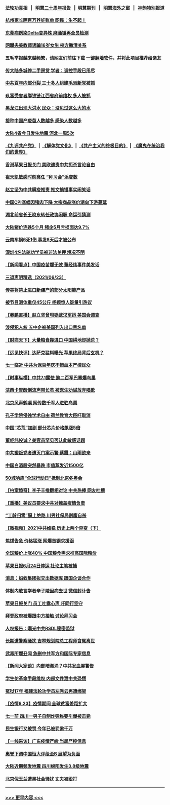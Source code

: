 #### [法轮功真相](https://github.com/gfw-breaker/truth/blob/master/README.md?t=0) &nbsp;&nbsp;|&nbsp;&nbsp; [明慧二十周年报告](https://github.com/gfw-breaker/mh-reports/blob/master/README.md?t=0) &nbsp;&nbsp;|&nbsp;&nbsp;[明慧期刊](https://github.com/gfw-breaker/mh-qikan) &nbsp;&nbsp;|&nbsp;&nbsp; [明慧海外之窗](https://github.com/gfw-breaker/mh-news/blob/master/README.md?t=0) &nbsp;&nbsp;|&nbsp;&nbsp; [神韵特别报道](https://github.com/gfw-breaker/mh-news/blob/master/shenyun.md?t=0)
#### [杭州家长晒百万养娃账单 网民：生不起！](../pages/nsc413/n13044310.md?t=06241952) 
#### [东莞病例染Delta变异株 麻涌镇再全员检测](../pages/nsc413/n13043786.md?t=06241952) 
#### [网曝央美教师诱骗16岁女生 校方撇清关系](../pages/nsc413/n13044092.md?t=06241952) 
#### 五毛举报越来越频繁，请网友们前往下载 [一键翻墙软件](https://github.com/gfw-breaker/ssr-accounts)，并将此项目推荐给亲友
#### [传大陆多城停二手房贷 学者：调控手段已用尽](../pages/nsc413/n13043501.md?t=06241952) 
#### [中共百年内部分裂 三十多人组建毛派新党被抓](../pages/nsc413/n13044023.md?t=06241952) 
#### [玖富受害者绑铁链江西省府前维权 多人被抓](../pages/nsc413/n13042928.md?t=06241952) 
#### [黑龙江出现大洪水 民众：没见过这么大的水](../pages/nsc413/n13043759.md?t=06241952) 
#### [接种中国产疫苗人数越多 感染人数越多](../pages/nsc413/n13043715.md?t=06241952) 
#### [大陆4省今日发生地震 河北一周5次](../pages/nsc413/n13043493.md?t=06241952) 
#### [《九评共产党》](https://github.com/begood0513/9ping.md/blob/master/README.md) &nbsp;|&nbsp; [《解体党文化》](../../../../jtdwh.md/blob/master/README.md)  &nbsp;|&nbsp; [《共产主义的终极目的》](../../../../gczydzjmd.md/blob/master/README.md) &nbsp;|&nbsp; [《魔鬼在统治我们的世界》](../../../../mgztzwmdsj.md/blob/master/README.md) 
#### [香港苹果日报关门 美欧谴责中共扼杀言论自由](../pages/nsc413/n13043528.md?t=06241952) 
#### [崔天凯敏感时刻离任 “拜习会”添变数](../pages/nsc413/n13043613.md?t=06241952) 
#### [赵立坚为中共瞒疫推责 推文搞错事实闹笑话](../pages/nsc413/n13043435.md?t=06241952) 
#### [中国CPI涨幅因猪肉下降 大宗商品涨价潮向下游蔓延](../pages/nsc413/n13043310.md?t=06241952) 
#### [湖北前省长王晓东转任政协闲职 命运引猜测](../pages/nsc413/n13043066.md?t=06241952) 
#### [大陆猪价连跌5个月  猪企5月亏损面达9.7%](../pages/nsc413/n13043283.md?t=06241952) 
#### [云南车祸6死1伤 事发6天后才被公布](../pages/nsc413/n13043396.md?t=06241952) 
#### [深圳4名法轮功学员被非法关押 境况不明](../pages/nsc413/n13041685.md?t=06241952) 
#### [【新闻看点】中国疫苗爆无效 董经纬事件美发话](../pages/nsc413/n13043091.md?t=06241952) 
#### [三退声明精选（2021/06/23）](../pages/nsc413/n13043439.md?t=06241952) 
#### [传美将禁止进口新疆产的部分太阳能产品](../pages/nsc413/n13043308.md?t=06241952) 
#### [被节目测体重仅45公斤 杨颖惊人饭量引热议](../pages/nsc413/n13042921.md?t=06241952) 
#### [【秦鹏直播】赵立坚曾甩锅武汉军运 美国会调查](../pages/nsc413/n13043105.md?t=06241952) 
#### [涉侵犯人权 五中企被美国列入出口黑名单](../pages/nsc413/n13043039.md?t=06241952) 
#### [【财商天下】大量粮食靠进口 中国耕地却抛荒？](../pages/nsc413/n13042425.md?t=06241952) 
#### [【远见快评】达萨克猛料曝光 苹果终局背后玄机？](../pages/nsc413/n13043049.md?t=06241952) 
#### [七一临近 中共为保百年庆不惜血本严控民众](../pages/nsc413/n13042778.md?t=06241952) 
#### [【时事纵横】中共7.1露怯 逾二百军巴塞爆鸟巢](../pages/nsc413/n13043076.md?t=06241952) 
#### [洁西卡胃酸倒流声带长茧 被医生劝诫放弃唱歌](../pages/nsc413/n13042742.md?t=06241952) 
#### [北京风声鹤唳 网传数千军人进驻鸟巢](../pages/nsc413/n13042826.md?t=06241952) 
#### [孔子学院侵蚀学术自由 荷兰教育大臣吁取消](../pages/nsc413/n13042700.md?t=06241952) 
#### [中国“芯荒”加剧 部分芯片价格飙涨5倍](../pages/nsc413/n13042754.md?t=06241952) 
#### [董经纬投诚？美官员罕见否认此敏感话题](../pages/nsc413/n13042775.md?t=06241952) 
#### [中共搬叛党者遭灭门案示警 蔡霞：山雨欲来](../pages/nsc413/n13042718.md?t=06241952) 
#### [中国白酒股突然暴跌 市值蒸发近1500亿](../pages/nsc413/n13042676.md?t=06241952) 
#### [50城响应“全球行动日”抵制北京冬奥会](../pages/nsc413/n13042261.md?t=06241952) 
#### [【拍案惊奇】李子丰推翻相对论 中共热捧 网友吐槽](../pages/nsc413/n13042230.md?t=06241952) 
#### [【重播】美议员要求中共对掩盖疫情负责](../pages/nsc413/n13042544.md?t=06241952) 
#### [“工龄归零”逼上绝路 川男社保局割腹自杀](../pages/nsc413/n13038913.md?t=06241952) 
#### [【微视频】2021中共维稳 历史上两个异变（下）](../pages/nsc413/n13042288.md?t=06241952) 
#### [焦煤告急 价格猛涨 网爆首钢求援函](../pages/nsc413/n13042511.md?t=06241952) 
#### [全球粮价上涨40% 中国粮食需求推高国际粮价](../pages/nsc413/n13042606.md?t=06241952) 
#### [苹果日报6月24日停运 社论主笔被捕](../pages/nsc413/n13042538.md?t=06241952) 
#### [消息：蚂蚁集团拟交出数据库 跟国企谈合作](../pages/nsc413/n13042441.md?t=06241952) 
#### [体制内敢言学者辛子陵因病去世 微信封讣告](../pages/nsc413/n13042253.md?t=06241952) 
#### [苹果日报关门 员工吐露心声 吁同行坚守](../pages/nsc413/n13041284.md?t=06241952) 
#### [拜登政府被爆跟中方接触 讨论拜习会](../pages/nsc413/n13042415.md?t=06241952) 
#### [人权报告：曝光中共RSDL秘密监狱](../pages/nsc413/n13041893.md?t=06241952) 
#### [长期遭警察骚扰 吉林规划院总工程师含冤离世](../pages/nsc413/n13039001.md?t=06241952) 
#### [武毒所爆丑闻 急删中共军方和国际专家信息](../pages/nsc413/n13042124.md?t=06241952) 
#### [【新闻大家谈】内部暗潮涌？中共发血腥警告](../pages/nsc413/n13041847.md?t=06241952) 
#### [学生仿革命手段维权 内部文件泄中共恐慌](../pages/nsc413/n13041887.md?t=06241952) 
#### [冤狱17年 福建法轮功学员左秀云再遭绑架](../pages/nsc413/n13039942.md?t=06241952) 
#### [【疫情6.23】疫情期间 全球贫富差距扩大](../pages/nsc413/n13041368.md?t=06241952) 
#### [七一前 四川一男子自制炸弹称要引爆被击毙](../pages/nsc413/n13041327.md?t=06241952) 
#### [民生银行又被罚 今年已被罚逾千万](../pages/nsc413/n13041313.md?t=06241952) 
#### [【一线采访】广东疫情严峻 当局严控信息](../pages/nsc413/n13041142.md?t=06241952) 
#### [惠誉下调中国恒大评级至B 展望为负面](../pages/nsc413/n13040781.md?t=06241952) 
#### [大陆近期频发地震 四川绵阳发生3.8级地震](../pages/nsc413/n13041132.md?t=06241952) 
#### [北京倪玉兰遭黑社会骚扰 丈夫被殴打](../pages/nsc413/n13041130.md?t=06241952) 

----
#### [ >>> 更早内容 <<< ](../indexes/nsc413-earlier.md)
